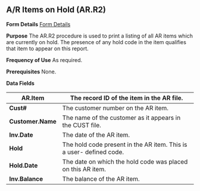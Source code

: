 ## A/R Items on Hold (AR.R2)
<PageHeader />

**Form Details**
[Form Details](../AR-R2-1/README.md)

**Purpose**
The AR.R2 procedure is used to print a listing of all AR items which are
currently on hold. The presence of any hold code in the item qualifies that
item to appear on this report.

**Frequency of Use**
As required.

**Prerequisites**
None.

**Data Fields**

| **AR.Item**       | The record ID of the item in the AR file.                           |
| ----------------- | ------------------------------------------------------------------- |
| **Cust#**         | The customer number on the AR item.                                 |
| **Customer.Name** | The name of the customer as it appears in the CUST file.            |
| **Inv.Date**      | The date of the AR item.                                            |
| **Hold**          | The hold code present in the AR item. This is a user- defined code. |
| **Hold.Date**     | The date on which the hold code was placed on this AR item.         |
| **Inv.Balance**   | The balance of the AR item.                                         |

<badge text= "Version 8.10.57 " vertical="middle" />

<PageFooter />
